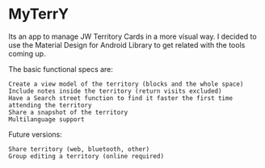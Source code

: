 # MyTerrY

Its an app to manage JW Territory Cards in a more visual way. I decided to use the Material Design for Android Library to get related with the tools coming up.

The basic functional specs are:

    Create a view model of the territory (blocks and the whole space)
    Include notes inside the territory (return visits excluded)
    Have a Search street function to find it faster the first time attending the territory
    Share a snapshot of the territory
    Multilanguage support

Future versions:

    Share territory (web, bluetooth, other)
    Group editing a territory (online required)
